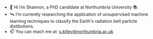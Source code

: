 - 👋 Hi I’m Shannon, a PhD candidate at Northumbria University 📚.
- 🛰️ I’m currently researching the application of unsupervised machine learning techniques to classify the Earth's radiation belt particle distibutions.
- 📫 You can reach me at: s.killey@northumbria.ac.uk

<!---
ASTRO-IOM/ASTRO-IOM is a ✨ special ✨ repository because its `README.md` (this file) appears on your GitHub profile.
You can click the Preview link to take a look at your changes.
--->
